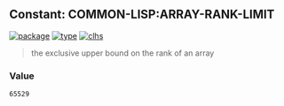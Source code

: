 ## Constant: COMMON-LISP:ARRAY-RANK-LIMIT
[![package](https://img.shields.io/badge/Package-COMMON--LISP-5f9ea0.svg?style=social&colorA=999999)](../) [![type](https://img.shields.io/badge/Type-Constant-5f9ea0.svg?style=social&colorA=999999)](../#constant) [![clhs](https://img.shields.io/badge/CLHS-ARRAY--RANK--LIMIT-5f9ea0.svg?style=social&colorA=999999)](http://www.lispworks.com/documentation/HyperSpec/Body/v_ar_ran.htm) 

> the exclusive upper bound on the rank of an array

### Value
```
65529
```

